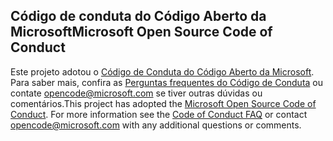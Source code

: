## <a name="microsoft-open-source-code-of-conduct"></a><span data-ttu-id="0275e-101">Código de conduta do Código Aberto da Microsoft</span><span class="sxs-lookup"><span data-stu-id="0275e-101">Microsoft Open Source Code of Conduct</span></span>
<span data-ttu-id="0275e-p101">Este projeto adotou o [Código de Conduta do Código Aberto da Microsoft](https://opensource.microsoft.com/codeofconduct/). Para saber mais, confira as [Perguntas frequentes do Código de Conduta](https://opensource.microsoft.com/codeofconduct/faq/) ou contate [opencode@microsoft.com](mailto:opencode@microsoft.com) se tiver outras dúvidas ou comentários.</span><span class="sxs-lookup"><span data-stu-id="0275e-p101">This project has adopted the [Microsoft Open Source Code of Conduct](https://opensource.microsoft.com/codeofconduct/). For more information see the [Code of Conduct FAQ](https://opensource.microsoft.com/codeofconduct/faq/) or contact [opencode@microsoft.com](mailto:opencode@microsoft.com) with any additional questions or comments.</span></span>